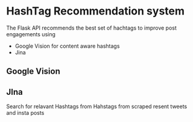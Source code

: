 # HashTag Recommendation system 

The Flask API recommends the best set of hachtags to improve post engagements using
- Google Vision for content aware hashtags 
- Jina 

## Google Vision
## JIna
Search for relavant Hashtags from Hahstags from scraped resent tweets and insta posts
